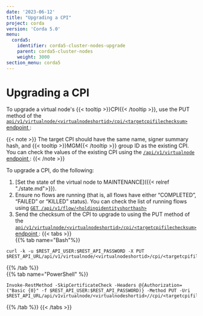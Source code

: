 ```yaml
---
date: '2023-06-12'
title: "Upgrading a CPI"
project: corda
version: 'Corda 5.0'
menu:
  corda5:
    identifier: corda5-cluster-nodes-upgrade
    parent: corda5-cluster-nodes
    weight: 3000
section_menu: corda5
---
```


# Upgrading a CPI

To upgrade a virtual node's {{< tooltip >}}CPI{{< /tooltip >}}, use the PUT method of the <a href ="../../reference/rest-api/C5_OpenAPI.html#tag/Virtual-Node-API/operation/put_virtualnode__virtualnodeshortid__cpi__targetcpifilechecksum_">`api/v1/virtualnode/<virtualnodeshortid>/cpi/<targetcpifilechecksum>` endpoint </a>:

{{< note >}}
The target CPI should have the same name, signer summary hash, and {{< tooltip >}}MGM{{< /tooltip >}} group ID as the existing CPI. You can check the values of the existing CPI using 
the <a href ="./retrieving.md">`/api/v1/virtualnode` endpoint </a>:
{{< /note >}}

To upgrade a CPI, do the following:

1. [Set the state of the virtual node to MAINTENANCE]({{< relref "./state.md">}}). 
2. Ensure no flows are running (that is, all flows have either “COMPLETED”, “FAILED” or “KILLED” status). You can check the list of running flows using <a href ="../../reference/rest-api/C5_OpenAPI.html#tag/Flow-Management-API/operation/get_flow__holdingidentityshorthash_">`GET /api/v1/flow/<holdingidentityshorthash>` </a>
3. Send the checksum of the CPI to upgrade to using the PUT method of the <a href ="../../reference/rest-api/C5_OpenAPI.html#tag/Virtual-Node-API/operation/put_virtualnode__virtualnodeshortid__cpi__targetcpifilechecksum_">`api/v1/virtualnode/<virtualnodeshortid>/cpi/<targetcpifilechecksum>` endpoint </a>:
{{< tabs >}}   
{{% tab name="Bash"%}}
```shell
curl -k -u $REST_API_USER:$REST_API_PASSWORD -X PUT $REST_API_URL/api/v1/virtualnode/<virtualnodeshortid>/cpi/<targetcpifilechecksum>
```
{{% /tab %}}   
{{% tab name="PowerShell" %}}
```shell
Invoke-RestMethod -SkipCertificateCheck -Headers @{Authorization=("Basic {0}" -f $REST_API_USER:$REST_API_PASSWORD)} -Method PUT -Uri $REST_API_URL/api/v1virtualnode/<virtualnodeshortid>//cpi/<targetcpifilechecksum>
```
{{% /tab %}}   {{< /tabs >}}